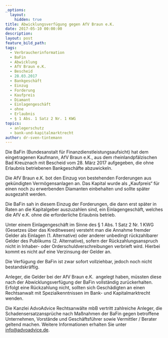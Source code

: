 ```yaml
---
_options:
  layout:
    hidden: true
title: Abwicklungsverfügung gegen AfV Braun e.K.
date: 2017-05-10 00:00:00
description:
layout: post
feature_bild_path:
tags:
  - Verbraucherinformation
  - BaFin
  - Abwicklung
  - AfV Braun e.K.
  - Bescheid
  - 28.03.2017
  - Bankgeschäft
  - Einzug
  - Forderung
  - Kaufpreis
  - Diamant
  - Einlagengeschäft
  - ohne
  - Erlaubnis
  - § 1 Abs. 1 Satz 2 Nr. 1 KWG
topics:
  - anlegerschutz
  - bank-und-kapitalmarktrecht
author: dr-sven-tintemann
---
```



Die BaFin (Bundesanstalt für Finanzdienstleistungsaufsicht) hat dem eingetragenen Kaufmann, AfV Braun e.K., aus dem rheinlandpfälzischen Bad Kreuznach mit Bescheid vom 28. März 2017 aufgegeben, die ohne Erlaubnis betriebenen Bankgeschäfte abzuwickeln.

Die AfV Braun e.K. bot den Einzug von bestehenden Forderungen aus gekündigten Vermögensanlagen an. Das Kapital wurde als „Kaufpreis“ für einen noch zu erwerbenden Diamanten einbehalten und sollte später ausgezahlt werden.

Die BaFin sah in diesem Einzug der Forderungen, die dann erst später in Raten an die Kapitalgeber auszuzahlen sind, ein Einlagengeschäft, welches die AfV e.K. ohne die erforderliche Erlaubnis betrieb.

Unter einem Einlagengeschäft im Sinne des § 1 Abs. 1 Satz 2 Nr. 1 KWG (Gesetzes über das Kreditwesen) versteht man die Annahme fremder Gelder als Einlagen (1. Alternative) oder anderer unbedingt rückzahlbarer Gelder des Publikums (2. Alternative), sofern der Rückzahlungsanspruch nicht in Inhaber- oder Orderschuldverschreibungen verbrieft wird. Hierbei kommt es nicht auf eine Verzinsung der Gelder an.

Die Verfügung der BaFin ist zwar sofort vollziehbar, jedoch noch nicht bestandskräftig.

Anleger, die Gelder bei der AfV Braun e.K.  angelegt haben, müssten diese nach der Abwicklungsverfügung der BaFin vollständig zurückerhalten. Erfolgt eine Rückzahlung nicht, sollten sich Geschädigten an einen Rechtsanwalt mit Spezialkenntnissen im Bank- und Kapitalmarktrecht  wenden.

Die Kanzlei AdvoAdvice Rechtsanwälte mbB vertritt zahlreiche Anleger, die Schadensersatzansprüche nach Maßnahmen der BaFin gegen betroffene Unternehmen, Vorstände und Geschäftsführer sowie Vermittler / Berater geltend machen. Weitere Informationen erhalten Sie unter info@advoadvice.de.